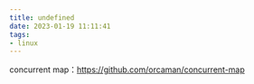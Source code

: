 ```yaml
---
title: undefined
date: 2023-01-19 11:11:41
tags:
- linux
---
```


concurrent map：https://github.com/orcaman/concurrent-map


